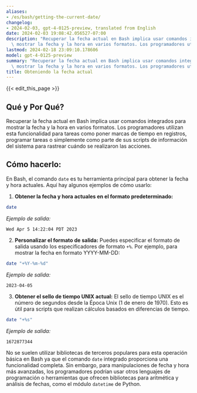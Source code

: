 ```yaml
---
aliases:
- /es/bash/getting-the-current-date/
changelog:
- 2024-02-03, gpt-4-0125-preview, translated from English
date: 2024-02-03 19:08:42.056527-07:00
description: "Recuperar la fecha actual en Bash implica usar comandos integrados para\
  \ mostrar la fecha y la hora en varios formatos. Los programadores utilizan esta\u2026"
lastmod: 2024-02-18 23:09:10.178606
model: gpt-4-0125-preview
summary: "Recuperar la fecha actual en Bash implica usar comandos integrados para\
  \ mostrar la fecha y la hora en varios formatos. Los programadores utilizan esta\u2026"
title: Obteniendo la fecha actual
---
```


{{< edit_this_page >}}

## Qué y Por Qué?
Recuperar la fecha actual en Bash implica usar comandos integrados para mostrar la fecha y la hora en varios formatos. Los programadores utilizan esta funcionalidad para tareas como poner marcas de tiempo en registros, programar tareas o simplemente como parte de sus scripts de información del sistema para rastrear cuándo se realizaron las acciones.

## Cómo hacerlo:
En Bash, el comando `date` es tu herramienta principal para obtener la fecha y hora actuales. Aquí hay algunos ejemplos de cómo usarlo:

1. **Obtener la fecha y hora actuales en el formato predeterminado:**

```bash
date
```

*Ejemplo de salida:*
```
Wed Apr 5 14:22:04 PDT 2023
```

2. **Personalizar el formato de salida:** Puedes especificar el formato de salida usando los especificadores de formato `+%`. Por ejemplo, para mostrar la fecha en formato YYYY-MM-DD:

```bash
date "+%Y-%m-%d"
```

*Ejemplo de salida:*
```
2023-04-05
```

3. **Obtener el sello de tiempo UNIX actual:** El sello de tiempo UNIX es el número de segundos desde la Época Unix (1 de enero de 1970). Esto es útil para scripts que realizan cálculos basados en diferencias de tiempo.

```bash
date "+%s"
```

*Ejemplo de salida:*
```
1672877344
```

No se suelen utilizar bibliotecas de terceros populares para esta operación básica en Bash ya que el comando `date` integrado proporciona una funcionalidad completa. Sin embargo, para manipulaciones de fecha y hora más avanzadas, los programadores podrían usar otros lenguajes de programación o herramientas que ofrecen bibliotecas para aritmética y análisis de fechas, como el módulo `datetime` de Python.
